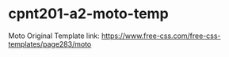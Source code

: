# cpnt201-a2-moto-temp
Moto Original Template link:
https://www.free-css.com/free-css-templates/page283/moto
